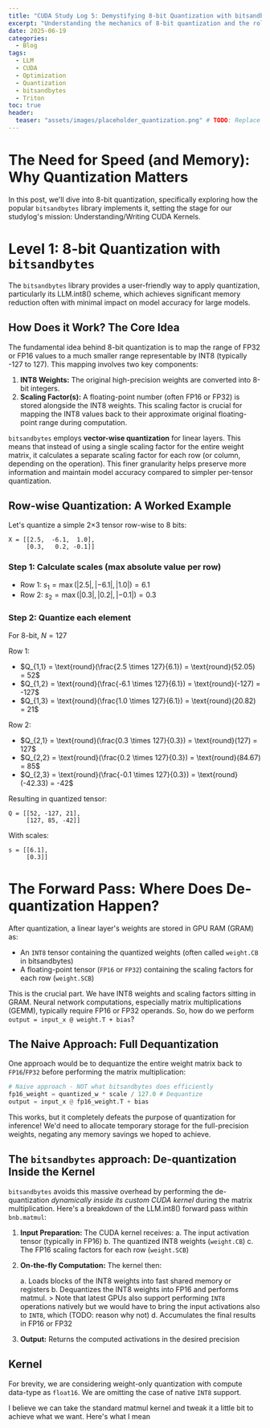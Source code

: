 ```yaml
---
title: "CUDA Study Log 5: Demystifying 8-bit Quantization with bitsandbytes"
excerpt: "Understanding the mechanics of 8-bit quantization and the role of CUDA kernels in bitsandbytes for efficient LLM inference."
date: 2025-06-19
categories:
  - Blog
tags:
  - LLM
  - CUDA
  - Optimization
  - Quantization
  - bitsandbytes
  - Triton
toc: true
header:
  teaser: "assets/images/placeholder_quantization.png" # TODO: Replace with a relevant image
---
```


# The Need for Speed (and Memory): Why Quantization Matters

In this post, we'll dive into 8-bit quantization, specifically exploring how the popular `bitsandbytes` library implements it, setting the stage for our studylog's mission: Understanding/Writing CUDA Kernels.

# Level 1: 8-bit Quantization with `bitsandbytes`

The `bitsandbytes` library provides a user-friendly way to apply quantization, particularly its LLM.int8() scheme, which achieves significant memory reduction often with minimal impact on model accuracy for large models.

## How Does it Work? The Core Idea

The fundamental idea behind 8-bit quantization is to map the range of FP32 or FP16 values to a much smaller range representable by INT8 (typically -127 to 127). This mapping involves two key components:

1.  **INT8 Weights:** The original high-precision weights are converted into 8-bit integers.
2.  **Scaling Factor(s):** A floating-point number (often FP16 or FP32) is stored alongside the INT8 weights. This scaling factor is crucial for mapping the INT8 values back to their approximate original floating-point range during computation.

`bitsandbytes` employs **vector-wise quantization** for linear layers. This means that instead of using a single scaling factor for the entire weight matrix, it calculates a separate scaling factor for each row (or column, depending on the operation). This finer granularity helps preserve more information and maintain model accuracy compared to simpler per-tensor quantization.

## Row-wise Quantization: A Worked Example

Let's quantize a simple 2×3 tensor row-wise to 8 bits:

```
X = [[2.5,  -6.1,  1.0],
     [0.3,   0.2, -0.1]]
```

### Step 1: Calculate scales (max absolute value per row)
- Row 1: 
$s_1 = \max(|2.5|, |-6.1|, |1.0|) = 6.1$
- Row 2:
$s_2 = \max(|0.3|, |0.2|, |-0.1|) = 0.3$

### Step 2: Quantize each element
For 8-bit, $N = 127$

Row 1:
- $Q_{1,1} = \text{round}(\frac{2.5 \times 127}{6.1}) = \text{round}(52.05) = 52$
- $Q_{1,2} = \text{round}(\frac{-6.1 \times 127}{6.1}) = \text{round}(-127) = -127$
- $Q_{1,3} = \text{round}(\frac{1.0 \times 127}{6.1}) = \text{round}(20.82) = 21$

Row 2:
- $Q_{2,1} = \text{round}(\frac{0.3 \times 127}{0.3}) = \text{round}(127) = 127$
- $Q_{2,2} = \text{round}(\frac{0.2 \times 127}{0.3}) = \text{round}(84.67) = 85$
- $Q_{2,3} = \text{round}(\frac{-0.1 \times 127}{0.3}) = \text{round}(-42.33) = -42$

Resulting in quantized tensor:
```
Q = [[52, -127, 21],
     [127, 85, -42]]
```

With scales:
```
s = [[6.1],
     [0.3]]
```


# The Forward Pass: Where Does De-quantization Happen?

After quantization, a linear layer's weights are stored in GPU RAM (GRAM) as:

* An `INT8` tensor containing the quantized weights (often called `weight.CB` in bitsandbytes)
* A floating-point tensor (`FP16` or `FP32`) containing the scaling factors for each row (`weight.SCB`)


This is the crucial part. We have INT8 weights and scaling factors sitting in GRAM. Neural network computations, especially matrix multiplications (GEMM), typically require FP16 or FP32 operands. So, how do we perform `output = input_x @ weight.T + bias`?

## The Naive Approach: Full Dequantization

One approach would be to dequantize the entire weight matrix back to `FP16`/`FP32` before performing the matrix multiplication:

```python
# Naive approach - NOT what bitsandbytes does efficiently
fp16_weight = quantized_w * scale / 127.0 # Dequantize
output = input_x @ fp16_weight.T + bias 
```

This works, but it completely defeats the purpose of quantization for inference! We'd need to allocate temporary storage for the full-precision weights, negating any memory savings we hoped to achieve.

## **The `bitsandbytes` approach: De-quantization Inside the Kernel**

`bitsandbytes` avoids this massive overhead by performing the de-quantization *dynamically inside its custom CUDA kernel* during the matrix multiplication. Here's a breakdown of the LLM.int8() forward pass within `bnb.matmul`:


1. **Input Preparation:** The CUDA kernel receives:
    a. The input activation tensor (typically in FP16)
    b. The quantized INT8 weights (`weight.CB`)
    c. The FP16 scaling factors for each row (`weight.SCB`)

2. **On-the-fly Computation:** The kernel then:

    a. Loads blocks of the INT8 weights into fast shared memory or registers
    b. Dequantizes the INT8 weights into FP16 and performs matmul.
        > Note that latest GPUs also support performing `INT8` operations natively but we would have to bring the input activations also to `INT8`, which (TODO: reason why not)
    d. Accumulates the final results in FP16 or FP32

3. **Output:** Returns the computed activations in the desired precision


## Kernel

For brevity, we are considering weight-only quantization with compute data-type as `float16`. We are omitting the case of native `INT8` support.

I believe we can take the standard matmul kernel and tweak it a little bit to achieve what we want. Here's what I mean

```

```